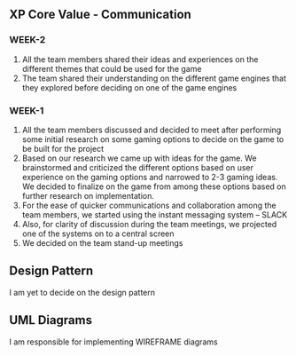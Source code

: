 ## XP Core Value - Communication

### WEEK-2
1. All the team members shared their ideas and experiences on the different themes that could be used for the game
2. The team shared their understanding on the different game engines that they explored before deciding on one of the game engines<br>

### WEEK-1

1. All the team members discussed and decided to meet after performing some initial research on some gaming options to decide on the game to be built for the project
2. Based on our research we came up with ideas for the game. We brainstormed and criticized the different options based on user experience on the gaming options and narrowed to 2-3 gaming ideas. We decided to finalize on the game from among these options based on further research on implementation.
3. For the ease of quicker communications and collaboration among the team members, we started using the instant messaging system – SLACK
4. Also, for clarity of discussion during the team meetings, we projected one of the systems on to a central screen
5. We decided on the team stand-up meetings<br>

## Design Pattern

I am yet to decide on the design pattern

## UML Diagrams

I am responsible for implementing WIREFRAME diagrams
